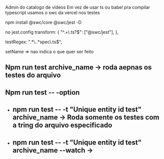 Admin do catalogo de vídeos
Em vez de usar ts ou babel pra compilar typescript usamos o swc da vercel nos testes

npm install @swc/core @swc/jest -D

no jest.config
transform: {
"^.+\\.ts?$": ["@swc/jest"],
},

testRegex: ".*\\..*spec\\.ts$",

setName => nao indica o que quer ser feito

## Npm run test archive_name -> roda aepnas os testes do arquivo

## Npm run test -- -option

- ## npm run test -- -t "Unique entity id test" archive_name -> Roda somente os testes com a tring do arquivo especificado

- ## npm run test -- -t "Unique entity id test" archive_name --watch ->
